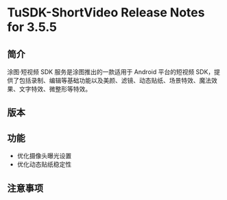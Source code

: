 # TuSDK-ShortVideo Release Notes for 3.5.5

## 简介


涂图·短视频 SDK 服务是涂图推出的一款适用于 Android 平台的短视频 SDK，提供了包括录制、编辑等基础功能以及美颜、滤镜、动态贴纸、场景特效、魔法效果、文字特效、微整形等特效。


## 版本



## 功能

* 优化摄像头曝光设置
* 优化动态贴纸稳定性


## 注意事项

